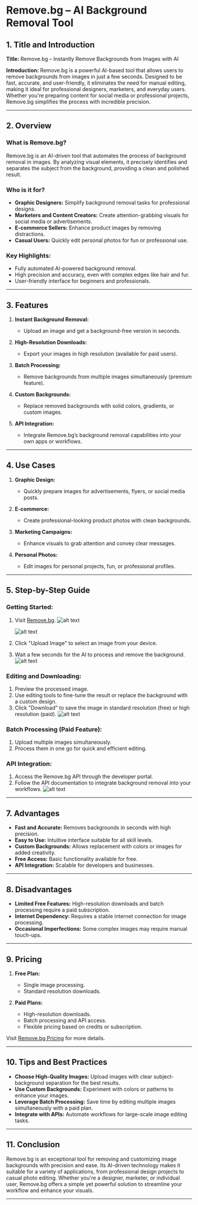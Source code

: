 # Remove.bg – AI Background Removal Tool

## 1. Title and Introduction
**Title:** Remove.bg – Instantly Remove Backgrounds from Images with AI

**Introduction:**
Remove.bg is a powerful AI-based tool that allows users to remove backgrounds from images in just a few seconds. Designed to be fast, accurate, and user-friendly, it eliminates the need for manual editing, making it ideal for professional designers, marketers, and everyday users. Whether you're preparing content for social media or professional projects, Remove.bg simplifies the process with incredible precision.

---

## 2. Overview

### **What is Remove.bg?**
Remove.bg is an AI-driven tool that automates the process of background removal in images. By analyzing visual elements, it precisely identifies and separates the subject from the background, providing a clean and polished result.

### **Who is it for?**
- **Graphic Designers:** Simplify background removal tasks for professional designs.
- **Marketers and Content Creators:** Create attention-grabbing visuals for social media or advertisements.
- **E-commerce Sellers:** Enhance product images by removing distractions.
- **Casual Users:** Quickly edit personal photos for fun or professional use.

### **Key Highlights:**
- Fully automated AI-powered background removal.
- High precision and accuracy, even with complex edges like hair and fur.
- User-friendly interface for beginners and professionals.

---

## 3. Features

1. **Instant Background Removal:**  
   - Upload an image and get a background-free version in seconds.  

2. **High-Resolution Downloads:**  
   - Export your images in high resolution (available for paid users).  

3. **Batch Processing:**  
   - Remove backgrounds from multiple images simultaneously (premium feature).  

4. **Custom Backgrounds:**  
   - Replace removed backgrounds with solid colors, gradients, or custom images.  

5. **API Integration:**  
   - Integrate Remove.bg’s background removal capabilities into your own apps or workflows.  

---

## 4. Use Cases

1. **Graphic Design:**  
   - Quickly prepare images for advertisements, flyers, or social media posts.  

2. **E-commerce:**  
   - Create professional-looking product photos with clean backgrounds.  

3. **Marketing Campaigns:**  
   - Enhance visuals to grab attention and convey clear messages.  

4. **Personal Photos:**  
   - Edit images for personal projects, fun, or professional profiles.  

---

## 5. Step-by-Step Guide

### Getting Started:
1. Visit [Remove.bg](https://www.remove.bg).
   ![alt text](https://github.com/nikbearbrown/ENGR-0201-Organizing-Academic-Success-AI-for-Personalized-Learning/blob/main/ENGR_0201/remove_bg-3.png)

   ![alt text](https://github.com/nikbearbrown/ENGR-0201-Organizing-Academic-Success-AI-for-Personalized-Learning/blob/main/ENGR_0201/remove_bg.png)
2. Click "Upload Image" to select an image from your device.
3. Wait a few seconds for the AI to process and remove the background.
   ![alt text](https://github.com/nikbearbrown/ENGR-0201-Organizing-Academic-Success-AI-for-Personalized-Learning/blob/main/ENGR_0201/remove_bg-1.png)

### Editing and Downloading:
1. Preview the processed image.
2. Use editing tools to fine-tune the result or replace the background with a custom design.
3. Click "Download" to save the image in standard resolution (free) or high resolution (paid).
   ![alt text](https://github.com/nikbearbrown/ENGR-0201-Organizing-Academic-Success-AI-for-Personalized-Learning/blob/main/ENGR_0201/remove_bg-2.png)

### Batch Processing (Paid Feature):
1. Upload multiple images simultaneously.
2. Process them in one go for quick and efficient editing.

### API Integration:
1. Access the Remove.bg API through the developer portal.
2. Follow the API documentation to integrate background removal into your workflows.
   ![alt text](https://github.com/nikbearbrown/ENGR-0201-Organizing-Academic-Success-AI-for-Personalized-Learning/blob/main/ENGR_0201/remove_bg-4.png)

---

## 7. Advantages

- **Fast and Accurate:** Removes backgrounds in seconds with high precision.  
- **Easy to Use:** Intuitive interface suitable for all skill levels.  
- **Custom Backgrounds:** Allows replacement with colors or images for added creativity.  
- **Free Access:** Basic functionality available for free.  
- **API Integration:** Scalable for developers and businesses.

---

## 8. Disadvantages

- **Limited Free Features:** High-resolution downloads and batch processing require a paid subscription.  
- **Internet Dependency:** Requires a stable internet connection for image processing.  
- **Occasional Imperfections:** Some complex images may require manual touch-ups.  

---

## 9. Pricing

1. **Free Plan:**  
   - Single image processing.  
   - Standard resolution downloads.  

2. **Paid Plans:**  
   - High-resolution downloads.  
   - Batch processing and API access.  
   - Flexible pricing based on credits or subscription.

Visit [Remove.bg Pricing](https://www.remove.bg/pricing) for more details.

---

## 10. Tips and Best Practices

- **Choose High-Quality Images:** Upload images with clear subject-background separation for the best results.  
- **Use Custom Backgrounds:** Experiment with colors or patterns to enhance your images.  
- **Leverage Batch Processing:** Save time by editing multiple images simultaneously with a paid plan.  
- **Integrate with APIs:** Automate workflows for large-scale image editing tasks.  

---

## 11. Conclusion

Remove.bg is an exceptional tool for removing and customizing image backgrounds with precision and ease. Its AI-driven technology makes it suitable for a variety of applications, from professional design projects to casual photo editing. Whether you're a designer, marketer, or individual user, Remove.bg offers a simple yet powerful solution to streamline your workflow and enhance your visuals.

---
